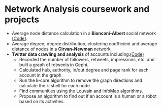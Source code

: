# Network Analysis coursework and projects


* Average node distance calculation in a **Bionconi-Albert** social network [(Code)](https://github.com/ahmadianme/projects/tree/master/social-media-analysis/average-distance-bionconi-albert).
* Average degree, degree distribution, clustering coefficient and average distance of nodes in a **Girvan-Newman** network.
* **Twitter data crawling and analysis** of accounts including:[(Code)](https://github.com/ahmadianme/projects/tree/master/social-media-analysis/twitter)
    * Recorded the number of followers, retweets, impressions, etc. and built a graph of retweets in Gephi.
    * Calculated hub, authority, in/out degree and page rank for each account in the graph.
    * Run the k-core algorithm to remove the graph directions and calculate the k-shell for each node.
    * Find communities using the Louvain and InfoMap algorithms.
    * Propose an algorithm to find out if an account is a human or a robot based on its activities.